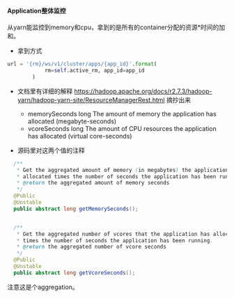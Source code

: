 #### Application整体监控
从yarn能监控到memory和cpu，拿到的是所有的container分配的资源\*时间的加和。
- 拿到方式
```python
url = '{rm}/ws/v1/cluster/apps/{app_id}'.format(
            rm=self.active_rm, app_id=app_id
        )
```
- 文档里有详细的解释
https://hadoop.apache.org/docs/r2.7.3/hadoop-yarn/hadoop-yarn-site/ResourceManagerRest.html
摘抄出来
    - memorySeconds  long  The amount of memory the application has allocated (megabyte-seconds)
    - vcoreSeconds  long  The amount of CPU resources the application has allocated (virtual core-seconds)

- 源码里对这两个值的注释
```java
  /**
   * Get the aggregated amount of memory (in megabytes) the application has
   * allocated times the number of seconds the application has been running.
   * @return the aggregated amount of memory seconds
   */
  @Public
  @Unstable
  public abstract long getMemorySeconds();


  /**
   * Get the aggregated number of vcores that the application has allocated
   * times the number of seconds the application has been running.
   * @return the aggregated number of vcore seconds
   */
  @Public
  @Unstable
  public abstract long getVcoreSeconds();
```
注意这是个aggregation。
